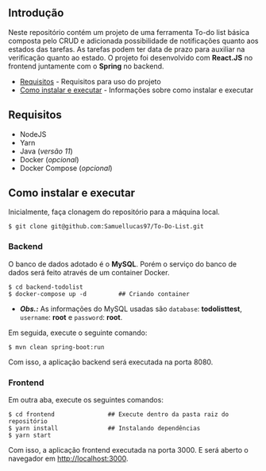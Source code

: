 ## Introdução

Neste repositório contém um projeto de uma ferramenta To-do list básica composta pelo CRUD e adicionada possibilidade de notificações quanto aos estados das tarefas. As tarefas podem ter data de prazo para auxiliar na verificação quanto ao estado. O projeto foi desenvolvido com **React.JS** no frontend juntamente com o **Spring** no backend.


- [Requisitos](#requisitos) - Requisitos para uso do projeto
- [Como instalar e executar](#como-instalar-e-executar) - Informações sobre como instalar e executar



## Requisitos

- NodeJS
- Yarn
- Java (_versão 11_)
- Docker (_opcional_)
- Docker Compose (_opcional_)

## Como instalar e executar

Inicialmente, faça clonagem do repositório para a máquina local.
```
$ git clone git@github.com:Samuellucas97/To-Do-List.git
```

### Backend

O banco de dados adotado é o **MySQL**. Porém o serviço do banco de dados será feito através de um container Docker. 

```
$ cd backend-todolist
$ docker-compose up -d         ## Criando container
```


  - ***Obs.:*** As informações do MySQL usadas são `database`: **todolisttest**, `username`: **root** e `password`: **root**.

Em seguida, execute o seguinte comando:

```
$ mvn clean spring-boot:run 
```

Com isso, a aplicação backend será executada na porta 8080.

### Frontend

Em outra aba, execute os seguintes comandos:

```
$ cd frontend               ## Execute dentro da pasta raiz do repositório
$ yarn install              ## Instalando dependências
$ yarn start
```
Com isso, a aplicação frontend executada na porta 3000. E será aberto o navegador em [http://localhost:3000](http://localhost:3000).

